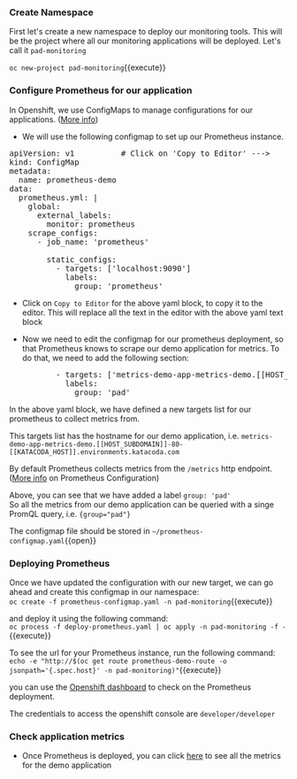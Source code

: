 
### Create Namespace

First let's create a new namespace to deploy our monitoring tools. This will be the project where all our monitoring applications
will be deployed. Let's call it `pad-monitoring`

`oc new-project pad-monitoring`{{execute}}


### Configure Prometheus for our application

In Openshift, we use ConfigMaps to manage configurations for our applications. ([More info](https://docs.openshift.com/container-platform/3.11/dev_guide/configmaps.html#overview))

* We will use the following configmap to set up our Prometheus instance.

<pre class="file" data-filename="~/prometheus-configmap.yaml" data-target="replace">
apiVersion: v1          # Click on 'Copy to Editor' --->
kind: ConfigMap
metadata:
  name: prometheus-demo
data:
  prometheus.yml: |
    global:
      external_labels:
        monitor: prometheus
    scrape_configs:
      - job_name: 'prometheus'

        static_configs:
          - targets: ['localhost:9090']
            labels:
              group: 'prometheus'
</pre>

* Click on `Copy to Editor` for the above yaml block, to copy it to the editor.
This will replace all the text in the editor with the above yaml text block

* Now we need to edit the configmap for our prometheus deployment, so that Prometheus knows to scrape our demo application for metrics.
To do that, we need to add the following section:

<pre class="file" data-filename="~/prometheus-configmap.yaml">
          - targets: ['metrics-demo-app-metrics-demo.[[HOST_SUBDOMAIN]]-80-[[KATACODA_HOST]].environments.katacoda.com'] # Click on 'Copy to Editor'->
            labels:
              group: 'pad'
</pre>

In the above yaml block, we have defined a new targets list for our prometheus to collect metrics from.

This targets list has the hostname for our demo application, i.e. `metrics-demo-app-metrics-demo.[[HOST_SUBDOMAIN]]-80-[[KATACODA_HOST]].environments.katacoda.com`

By default Prometheus collects metrics from the `/metrics` http endpoint. ([More info](https://prometheus.io/docs/prometheus/latest/configuration/configuration/) on Prometheus Configuration)

Above, you can see that we have added a label `group: 'pad'` <br>
So all the metrics from our demo application can be
queried with a singe PromQL query, i.e. `{group="pad"}`

The configmap file should be stored in `~/prometheus-configmap.yaml`{{open}}

### Deploying Prometheus

Once we have updated the configuration with our new target, we can go ahead and create this configmap in our namespace: <br>
`oc create -f prometheus-configmap.yaml -n pad-monitoring`{{execute}}

and deploy it using the following command: <br>
`oc process -f deploy-prometheus.yaml | oc apply -n pad-monitoring -f -`{{execute}}

To see the url for your Prometheus instance, run the following command:
`echo -e "http://$(oc get route prometheus-demo-route -o jsonpath='{.spec.host}' -n pad-monitoring)"`{{execute}}

you can use the [Openshift dashboard](https://console-openshift-console-[[HOST_SUBDOMAIN]]-443-[[KATACODA_HOST]].environments.katacoda.com/k8s/ns/pad-monitoring/deploymentconfigs/prometheus-demo) to check on the Prometheus deployment.

The credentials to access the openshift console are `developer/developer`


### Check application metrics
* Once Prometheus is deployed, you can click [here](http://prometheus-demo-route-pad-monitoring.[[HOST_SUBDOMAIN]]-80-[[KATACODA_HOST]].environments.katacoda.com/graph?g0.range_input=1h&g0.expr={group%3D"pad"}) to see all the metrics for the demo application

